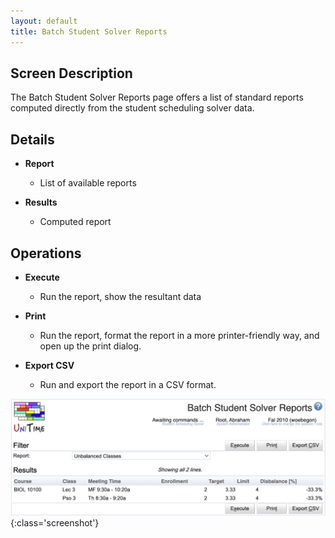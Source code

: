 ```yaml
---
layout: default
title: Batch Student Solver Reports
---
```



## Screen Description


 The Batch Student Solver Reports page offers a list of standard reports computed directly from the student scheduling solver data.

## Details

* **Report**
	* List of available reports

* **Results**
	* Computed report

## Operations

* **Execute**
	* Run the report, show the resultant data

* **Print**
	* Run the report, format the report in a more printer-friendly way, and open up the print dialog.

* **Export CSV**
	* Run and export the report in a CSV format.


![Batch Student Solver Reports](images/batch-student-solver-reports-1.png){:class='screenshot'}
